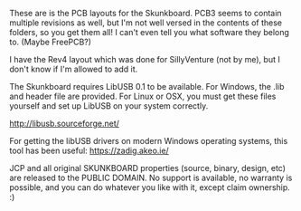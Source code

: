 These are is the PCB layouts for the Skunkboard. PCB3 seems to contain multiple revisions as well, but I'm not well versed in the contents of these folders, so you get them all! I can't even tell you what software they belong to. (Maybe FreePCB?)

I have the Rev4 layout which was done for SillyVenture (not by me), but I don't know if I'm allowed to add it.

The Skunkboard requires LibUSB 0.1 to be available. For Windows, the .lib and header file are provided. 
For Linux or OSX, you must get these files yourself and set up LibUSB on your system correctly.

http://libusb.sourceforge.net/

For getting the libUSB drivers on modern Windows operating systems, this tool has been useful:
https://zadig.akeo.ie/

JCP and all original SKUNKBOARD properties (source, binary, design, etc) are released to the PUBLIC DOMAIN. No support is available, no warranty is possible, and you can do whatever you like with it, except claim ownership. :)


